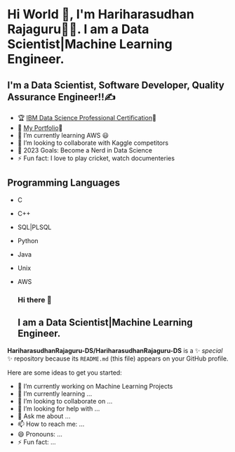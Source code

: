 # Hi World 👋, I'm Hariharasudhan Rajaguru👨‍💻. I am a Data Scientist|Machine Learning Engineer.

## I'm a Data Scientist, Software Developer, Quality Assurance Engineer!!✍️

- 🏆 [IBM Data Science Professional Certification](https://www.coursera.org/account/accomplishments/professional-cert/8HKG4NNP3D5Q)💪
- 🔭 [My Portfolio](https://hariharasudhanrajaguru-ds.github.io/Portfolio/)🚩
- 🌱 I’m currently learning AWS 😃
- 👯 I’m looking to collaborate with Kaggle competitors
- 🥅 2023 Goals: Become a Nerd in Data Science
- ⚡ Fun fact: I love to play cricket, watch documenteries 
 


## Programming Languages
- C
- C++
- SQL|PLSQL
- Python
- Java
- Unix
- AWS

  
  
  
  ### Hi there 👋

  ## I am a Data Scientist|Machine Learning Engineer. 


**HariharasudhanRajaguru-DS/HariharasudhanRajaguru-DS** is a ✨ _special_ ✨ repository because its `README.md` (this file) appears on your GitHub profile.

Here are some ideas to get you started:

- 🔭 I’m currently working on Machine Learning Projects
- 🌱 I’m currently learning ...
- 👯 I’m looking to collaborate on ...
- 🤔 I’m looking for help with ...
- 💬 Ask me about ...
- 📫 How to reach me: ...
- 😄 Pronouns: ...
- ⚡ Fun fact: ...

